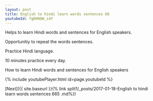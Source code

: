 ```yaml
---
layout: post
title: English to hindi learn words sentences 68 
youtubeId: fgDH0QW_i4Y
---
```

 
 
Helps to learn Hindi words and sentences for English speakers.

Opportunitiy to repeat the words sentences. 

Practice Hindi language. 
 
10 minutes practice every day. 
 
How to learn Hindi words and sentences for English speakers 
 
{% include youtubePlayer.html id=page.youtubeId %}
 
 
[Next]({{ site.baseurl }}{% link  split1/_posts/2017-01-18-English to hindi learn words sentences 665 .md%})
 
